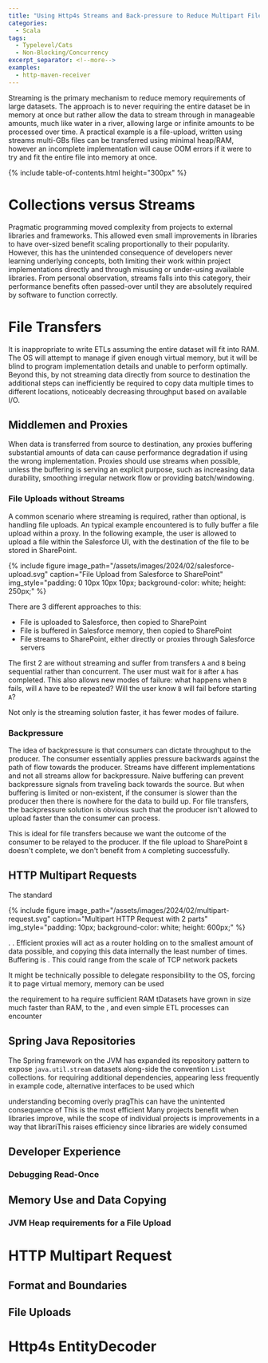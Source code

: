 ```yaml
---
title: "Using Http4s Streams and Back-pressure to Reduce Multipart File Upload Data Copy"
categories:
  - Scala
tags:
  - Typelevel/Cats
  - Non-Blocking/Concurrency
excerpt_separator: <!--more-->
examples:
  - http-maven-receiver
---
```


Streaming is the primary mechanism to reduce memory requirements of large datasets. The approach is to never requiring 
the entire dataset be in memory at once but rather allow the data to stream through in manageable amounts, much like 
water in a river, allowing large or infinite amounts to be processed over time. A practical example is a file-upload,
written using streams multi-GBs files can be transferred using minimal heap/RAM, however an incomplete implementation 
will cause OOM errors if it were to try and fit the entire file into memory at once.<!--more-->

{% include table-of-contents.html height="300px" %}

# Collections versus Streams

Pragmatic programming moved complexity from projects to external libraries and frameworks. This allowed even small 
improvements in libraries to have over-sized benefit scaling proportionally to their popularity. However, this has the 
unintended consequence of developers never learning underlying concepts, both limiting their work within project 
implementations directly and through misusing or under-using available libraries. From personal observation, streams 
falls into this category, their performance benefits often passed-over until they are absolutely required by software
to function correctly.

# File Transfers

It is inappropriate to write ETLs assuming the entire dataset will fit into RAM. The OS will attempt to manage if given
enough virtual memory, but it will be blind to program implementation details and unable to perform optimally. Beyond 
this, by not streaming data directly from source to destination the additional steps can inefficiently be required to
copy data multiple times to different locations, noticeably decreasing throughput based on available I/O.

## Middlemen and Proxies

When data is transferred from source to destination, any proxies buffering substantial amounts of data can cause 
performance degradation if using the wrong implementation. Proxies should use streams when possible, unless the 
buffering is serving an explicit purpose, such as increasing data durability, smoothing irregular network flow or 
providing batch/windowing.

### File Uploads without Streams

A common scenario where streaming is required, rather than optional, is handling file uploads. An typical example 
encountered is to fully buffer a file upload within a proxy.  In the following example, the user is allowed to upload
a file within the Salesforce UI, with the destination of the file to be stored in SharePoint.

{%
include figure image_path="/assets/images/2024/02/salesforce-upload.svg"
caption="File Upload from Salesforce to SharePoint"
img_style="padding: 0 10px 10px 10px; background-color: white; height: 250px;"
%}

There are 3 different approaches to this:
* File is uploaded to Salesforce, then copied to SharePoint
* File is buffered in Salesforce memory, then copied to SharePoint
* File streams to SharePoint, either directly or proxies through Salesforce servers 

The first 2 are without streaming and suffer from transfers `A` and `B` being sequential rather than concurrent. The 
user must wait for `B` after `A` has completed. This also allows new modes of failure: what happens when `B` fails, 
will `A` have to be repeated? Will the user know `B` will fail before starting `A`?

Not only is the streaming solution faster, it has fewer modes of failure.

### Backpressure

The idea of backpressure is that consumers can dictate throughput to the producer. The consumer essentially applies 
pressure backwards against the path of flow towards the producer. Streams have different implementations and not all
streams allow for backpressure. Naive buffering can prevent backpressure signals from traveling back towards the source.
But when buffering is limited or non-existent, if the consumer is slower than the producer then there is nowhere for the 
data to build up.  For file transfers, the backpressure solution is obvious such that the producer isn't allowed to 
upload faster than the consumer can process. 

This is ideal for file transfers because we want the outcome of the consumer to be relayed to the producer. If the file
upload to SharePoint `B` doesn't complete, we don't benefit from `A` completing successfully.

## HTTP Multipart Requests

The standard 

{%
include figure image_path="/assets/images/2024/02/multipart-request.svg"
caption="Multipart HTTP Request with 2 parts"
img_style="padding: 10px; background-color: white; height: 600px;"
%}

. . Efficient proxies will act as a router holding on to the smallest amount of data possible, and 
copying this data internally the least number of times.  Buffering is . This
could range from the scale of TCP network packets

It might
be technically possible to delegate responsibility to the OS, forcing it to page virtual memory, 
memory can be used

the requirement to ha require sufficient RAM tDatasets have grown in size much faster than RAM, to the , and even simple ETL processes can encounter 

## Spring Java Repositories

The Spring framework on the JVM has expanded its repository pattern to expose `java.util.stream` datasets along-side 
the convention `List` collections. 
for requiring additional dependencies, appearing less frequently in example code, alternative interfaces to be used
which

understanding becoming overly pragThis can have the unintented
consequence of This is the most
efficient Many projects benefit
when libraries improve, while the scope of individual projects is improvements in a way that librariThis raises
efficiency
since libraries are widely consumed



## Developer Experience



### Debugging Read-Once

## Memory Use and Data Copying

### JVM Heap requirements for a File Upload

# HTTP Multipart Request

## Format and Boundaries

## File Uploads

# Http4s EntityDecoder

